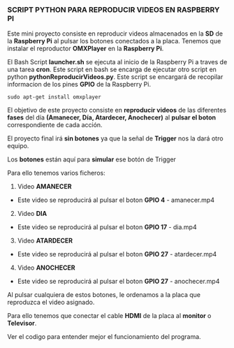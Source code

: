 ### SCRIPT PYTHON PARA REPRODUCIR VIDEOS EN RASPBERRY PI ###



Este mini proyecto consiste en reproducir videos almacenados en la **SD** de la **Raspberry Pi** al pulsar los botones conectados a la placa. Tenemos que instalar el reproductor **OMXPlayer** en la **Raspberry Pi**.

El Bash Script **launcher.sh** se ejecuta al inicio de la Raspberry Pi a traves de una tarea **cron**. 
Este script en bash se encarga de ejecutar otro script en python **pythonReproducirVideos.py**. Este script se encargará de recopilar informacion de los pines **GPIO** de la Raspberry Pi.

```
sudo apt-get install omxplayer      
```


El objetivo de este proyecto consiste en **reproducir videos** de las diferentes **fases** del día **(Amanecer, Día, Atardecer, Anochecer)** al **pulsar el boton** correspondiente de cada acción.

El proyecto final irá **sin botones** ya que la señal de **Trigger** nos la dará otro equipo. 

Los **botones** están aquí para **simular** ese botón de Trigger

Para ello tenemos varios ficheros:

1. Video **AMANECER**
  - Este video se reproducirá al pulsar el boton **GPIO 4** - amanecer.mp4
2. Video **DIA**
  - Este video se reproducirá al pulsar el boton **GPIO 17** - dia.mp4
3. Video **ATARDECER**
  - Este video se reproducirá al pulsar el boton **GPIO 27** - atardecer.mp4
4. Video **ANOCHECER**
  - Este video se reproducirá al pulsar el boton **GPIO 27** - anochecer.mp4
  
Al pulsar cualquiera de estos botones, le ordenamos a la placa que reproduzca el video asignado.

Para ello tenemos que conectar el cable **HDMI** de la placa al **monitor** o **Televisor**.

Ver el codigo para entender mejor el funcionamiento del programa.
